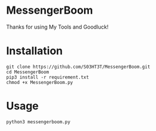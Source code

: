 # MessengerBoom

 Thanks for using My Tools and Goodluck!
 
# Installation

	git clone https://github.com/S03HT3T/MessengerBoom.git
	cd MessengerBoom
	pip3 install -r requirement.txt
	chmod +x MessengerBoom.py

# Usage

	python3 messengerboom.py
